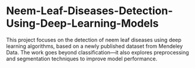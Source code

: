 # Neem-Leaf-Diseases-Detection-Using-Deep-Learning-Models
This project focuses on the detection of neem leaf diseases using deep learning algorithms, based on a newly published dataset from Mendeley Data. The work goes beyond classification—it also explores preprocessing and segmentation techniques to improve model performance.
